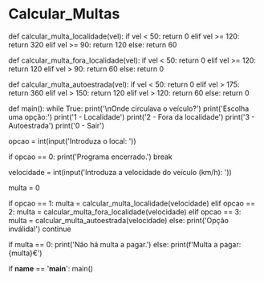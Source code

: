# Calcular_Multas
def calcular_multa_localidade(vel):
    if vel < 50:
        return 0
    elif vel >= 120:
        return 320
    elif vel >= 90:
        return 120
    else:
        return 60

def calcular_multa_fora_localidade(vel):
    if vel < 50:
        return 0
    elif vel >= 120:
        return 120
    elif vel > 90:
        return 60
    else:
        return 0

def calcular_multa_autoestrada(vel):
    if vel < 50:
        return 0
    elif vel > 175:
        return 360
    elif vel > 150:
        return 120
    elif vel > 120:
        return 60
    else:
        return 0

def main():
    while True:
        print('\nOnde circulava o veículo?')
        print('Escolha uma opção:')
        print('1 - Localidade')
        print('2 - Fora da localidade')
        print('3 - Autoestrada')
        print('0 - Sair')
        
  opcao = int(input('Introduza o local: '))
       
  if opcao == 0:
            print('Programa encerrado.')
            break
        
  velocidade = int(input('Introduza a velocidade do veículo (km/h): '))
        
  multa = 0
        
  if opcao == 1:
            multa = calcular_multa_localidade(velocidade)
        elif opcao == 2:
            multa = calcular_multa_fora_localidade(velocidade)
        elif opcao == 3:
            multa = calcular_multa_autoestrada(velocidade)
        else:
            print('Opção inválida!')
            continue
        
  if multa == 0:
            print('Não há multa a pagar.')
        else:
            print(f'Multa a pagar: {multa}€')

if __name__ == '__main__':
    main()
